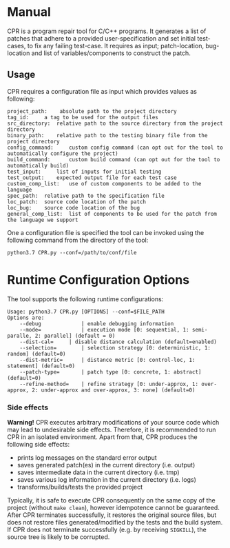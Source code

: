# Manual #
CPR is a program repair tool for C/C++ programs. It generates a list of patches
that adhere to a provided user-specification and set initial test-cases, to fix any failing
test-case. It requires as input; patch-location, bug-location and list of variables/components 
to construct the patch. 

 ## Usage ##
CPR requires a configuration file as input which provides values as following:

    project_path:    absolute path to the project directory
    tag_id:     a tag to be used for the output files
    src_directory:  relative path to the source directory from the project directory
    binary_path:    relative path to the testing binary file from the project directory
    config_command:     custom config command (can opt out for the tool to automatically configure the project)
    build_command:      custom build command (can opt out for the tool to automatically build)
    test_input:     list of inputs for initial testing
    test_output:    expected output file for each test case
    custom_comp_list:   use of custom components to be added to the language
    spec_path:  relative path to the specification file
    loc_patch:  source code location of the patch
    loc_bug:    source code location of the bug
    general_comp_list:  list of components to be used for the patch from the language we support



One a configuration file is specified the tool can be invoked using the following command from the directory of the tool:
```
python3.7 CPR.py --conf=/path/to/conf/file
```

# Runtime Configuration Options
The tool supports the following runtime configurations:

    Usage: python3.7 CPR.py [OPTIONS] --conf=$FILE_PATH
	Options are:
		--debug	            | enable debugging information
		--mode=             | execution mode [0: sequential, 1: semi-paralle, 2: parallel] (default = 0)
		--dist-cal=	    | disable distance calculation (default=enabled)
		--selection=	    | selection strategy [0: deterministic, 1: random] (default=0)
		--dist-metric=	    | distance metric [0: control-loc, 1: statement] (default=0)
		--patch-type=	    | patch type [0: concrete, 1: abstract] (default=0)
		--refine-method=    | refine strategy [0: under-approx, 1: over-approx, 2: under-approx and over-approx, 3: none] (default=0)


### Side effects ###

**Warning!** CPR executes arbitrary modifications of your source code which may lead to undesirable side effects. Therefore, it is recommended to run CPR in an isolated environment.
Apart from that, CPR produces the following side effects:

- prints log messages on the standard error output
- saves generated patch(es) in the current directory (i.e. output)
- saves intermediate data in the current directory (i.e. tmp)
- saves various log information in the current directory (i.e. logs)
- transforms/builds/tests the provided project

Typically, it is safe to execute CPR consequently on the same copy of the project (without `make clean`), however idempotence cannot be guaranteed.
After CPR terminates successfully, it restores the original source files, but does not restore files generated/modified by the tests and the build system.
If CPR does not terminate successfully (e.g. by receiving `SIGKILL`), the source tree is likely to be corrupted.